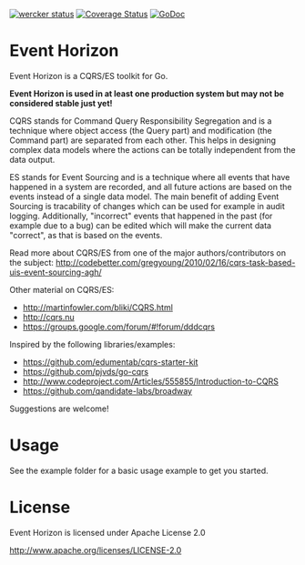 [![wercker status](https://app.wercker.com/status/a696ceaee4d3fc70f9cc505d002d633d/s "wercker status")](https://app.wercker.com/project/bykey/a696ceaee4d3fc70f9cc505d002d633d)
[![Coverage Status](https://img.shields.io/coveralls/looplab/eventhorizon.svg)](https://coveralls.io/r/looplab/eventhorizon)
[![GoDoc](https://godoc.org/github.com/looplab/eventhorizon?status.svg)](https://godoc.org/github.com/looplab/eventhorizon)


# Event Horizon

Event Horizon is a CQRS/ES toolkit for Go.

**Event Horizon is used in at least one production system but may not be considered stable just yet!**

CQRS stands for Command Query Responsibility Segregation and is a technique where object access (the Query part) and modification (the Command part) are separated from each other. This helps in designing complex data models where the actions can be totally independent from the data output.

ES stands for Event Sourcing and is a technique where all events that have happened in a system are recorded, and all future actions are based on the events instead of a single data model. The main benefit of adding Event Sourcing is tracability of changes which can be used for example in audit logging. Additionally, "incorrect" events that happened in the past (for example due to a bug) can be edited which will make the current data "correct", as that is based on the events.

Read more about CQRS/ES from one of the major authors/contributors on the subject: http://codebetter.com/gregyoung/2010/02/16/cqrs-task-based-uis-event-sourcing-agh/

Other material on CQRS/ES:

- http://martinfowler.com/bliki/CQRS.html
- http://cqrs.nu
- https://groups.google.com/forum/#!forum/dddcqrs

Inspired by the following libraries/examples:

- https://github.com/edumentab/cqrs-starter-kit
- https://github.com/pjvds/go-cqrs
- http://www.codeproject.com/Articles/555855/Introduction-to-CQRS
- https://github.com/qandidate-labs/broadway

Suggestions are welcome!


# Usage

See the example folder for a basic usage example to get you started.


# License

Event Horizon is licensed under Apache License 2.0

http://www.apache.org/licenses/LICENSE-2.0

